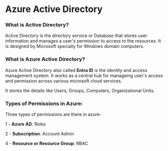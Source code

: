 # Azure Active Directory

### What is Active Directory?

Active Directory is the directory service or Database that stores user information and manages a user's permission to access to the resources. It is designed by Microsoft specially for Windows domain computers.

### What is Azure Active Directory?

Azure Active Directory also called **Entra ID** is the identity and access management system. It works as a central hub for manageing user's access and permission across various microsoft cloud services.

It stores the details like Users, Groups, Computers, Organizational Units.

### Types of Permissions in Azure:

Three types of permissions are there in azure-

1 - **Azure AD**: Roles

2 - **Subscription**: Account Admin

4 - **Resource or Resource Group**: RBAC
